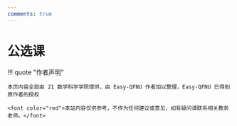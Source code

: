 ```yaml
---
comments: true
---
```


# 公选课

!!! quote "作者声明"

    本页内容全部由 21 数学科学学院提供，由 Easy-QFNU 作者加以整理，Easy-QFNU 已得到原作者的授权

    <font color="red">本站内容仅供参考，不作为任何建议或意见，如有疑问请联系相关教务老师。</font>